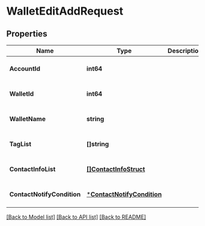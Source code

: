 # WalletEditAddRequest

## Properties
Name | Type | Description | Notes
------------ | ------------- | ------------- | -------------
**AccountId** | **int64** |  | [optional] [default to null]
**WalletId** | **int64** |  | [optional] [default to null]
**WalletName** | **string** |  | [optional] [default to null]
**TagList** | **[]string** |  | [optional] [default to null]
**ContactInfoList** | [**[]ContactInfoStruct**](contact_info_struct.md) |  | [optional] [default to null]
**ContactNotifyCondition** | [***ContactNotifyCondition**](contact_notify_condition.md) |  | [optional] [default to null]

[[Back to Model list]](../README.md#documentation-for-models) [[Back to API list]](../README.md#documentation-for-api-endpoints) [[Back to README]](../README.md)


